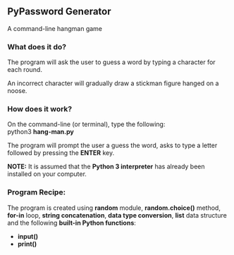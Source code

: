 ## PyPassword Generator
A command-line hangman game

### What does it do?
The program will ask the user to guess a word by typing a character for each round.

An incorrect character will gradually draw a stickman figure hanged on a noose.

### How does it work?
On the command-line (or terminal), type the following:<br>
python3 <b>hang-man.py</b>

The program will prompt the user a guess the word, asks to type a letter followed by pressing the <b>ENTER</b> key.

<b>NOTE:</b> It is assumed that the <b>Python 3 interpreter</b> has already been installed on your computer.

### Program Recipe:
The program is created using <b>random</b> module, <b>random.choice()</b> method, <b>for-in</b> loop, <b>string concatenation</b>, <b>data type conversion</b>, <b>list</b> data structure and the following <b>built-in Python functions</b>:
* <b>input()</b>
* <b>print()</b>
